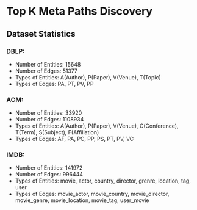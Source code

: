# Top K Meta Paths Discovery

## Dataset Statistics

### DBLP:
* Number of Entities: 15648
* Number of Edges: 51377
* Types of Entities: A(Author), P(Paper), V(Venue), T(Topic)
* Types of Edges: PA, PT, PV, PP

### ACM:
* Number of Entities: 33920 
* Number of Edges: 1108934
* Types of Entities: A(Author), P(Paper), V(Venue), C(Conference), T(Term), S(Subject), F(Affiliation)
* Types of Edges: AF, PA, PC, PP, PS, PT, PV, VC

### IMDB:
* Number of Entities: 141972
* Number of Edges: 996444
* Types of Entities: movie, actor, country, director, grenre, location, tag, user
* Types of Edges: movie\_actor, movie\_country, movie\_director, movie\_genre, movie\_location, movie\_tag, user\_movie
